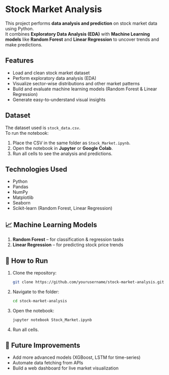#  Stock Market Analysis

This project performs **data analysis and prediction** on stock market data using Python.  
It combines **Exploratory Data Analysis (EDA)** with **Machine Learning models** like **Random Forest** and **Linear Regression** to uncover trends and make predictions.

##  Features
- Load and clean stock market dataset  
- Perform exploratory data analysis (EDA)  
- Visualize sector-wise distributions and other market patterns  
- Build and evaluate machine learning models (Random Forest & Linear Regression)  
- Generate easy-to-understand visual insights  

##  Dataset
The dataset used is `stock_data.csv`.  
To run the notebook:  
1. Place the CSV in the same folder as `Stock_Market.ipynb`.  
2. Open the notebook in **Jupyter** or **Google Colab**.  
3. Run all cells to see the analysis and predictions.

##  Technologies Used
- Python  
- Pandas  
- NumPy  
- Matplotlib
- Seaborn  
- Scikit-learn (Random Forest, Linear Regression)  

## 📈 Machine Learning Models
1. **Random Forest** – for classification & regression tasks  
2. **Linear Regression** – for predicting stock price trends  

## 🚀 How to Run
1. Clone the repository:  
   ```bash
   git clone https://github.com/yourusername/stock-market-analysis.git
   ```
2. Navigate to the folder:  
   ```bash
   cd stock-market-analysis
   ```
3. Open the notebook:  
   ```bash
   jupyter notebook Stock_Market.ipynb
   ```
4. Run all cells.

## 📌 Future Improvements
- Add more advanced models (XGBoost, LSTM for time-series)  
- Automate data fetching from APIs  
- Build a web dashboard for live market visualization
